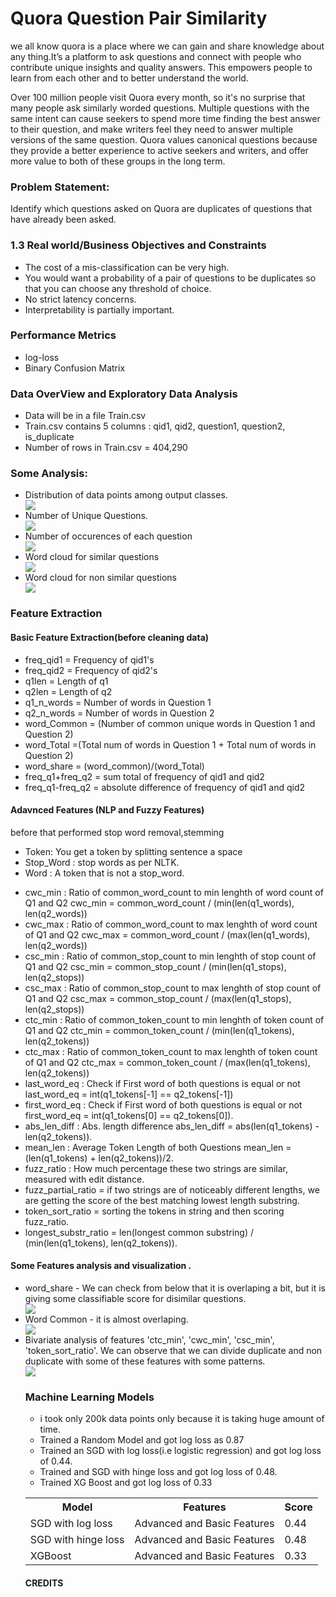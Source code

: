 # Quora Question Pair Similarity
<p>we all know quora is a place where we can gain and share knowledge about any thing.It’s a platform to ask questions and connect with people who contribute unique insights and quality answers. This empowers people to learn from each other and to better understand the world.</p>
<p>Over 100 million people visit Quora every month, so it's no surprise that many people ask similarly worded questions. Multiple questions with the same intent can cause seekers to spend more time finding the best answer to their question, and make writers feel they need to answer multiple versions of the same question. Quora values canonical questions because they provide a better experience to active seekers and writers, and offer more value to both of these groups in the long term.</p>
<h3>Problem Statement: </h3>
<p>Identify which questions asked on Quora are duplicates of questions that have already been asked.</p>
<h3>1.3 Real world/Business Objectives and Constraints</h3>
<ul>
  <li> The cost of a mis-classification can be very high.</li>
  <li> You would want a probability of a pair of questions to be duplicates so that you can choose any threshold of choice.</li>
  <li> No strict latency concerns.</li>
  <li> Interpretability is partially important.</li>
</ul>
<h3> Performance Metrics </h3>
<ul>
  <li> log-loss </li>
  <li> Binary Confusion Matrix </li>
</ul>
<h3> Data OverView and Exploratory Data Analysis </h3>
<ul>
  <li> Data will be in a file Train.csv </li>
  <li> Train.csv contains 5 columns : qid1, qid2, question1, question2, is_duplicate </li>
  <li> Number of rows in Train.csv = 404,290 </li>
</ul>
<h3> Some Analysis: </h3>
<ul>
  <li> Distribution of data points among output classes. </li>
  <img src="img1.png"></img>
  <li> Number of Unique Questions. </li>
  <img src="img2.png"></img>
  <li> Number of occurences of each question </li>
  <img src="img3.png"></img>
  <li> Word cloud for similar questions </li>
  <img src="img4.png"></img>
  <li> Word cloud for non similar questions </li>
  <img src="img5.png"></img>
</ul>
<h3> Feature Extraction </h3>
<h4> Basic Feature Extraction(before cleaning data) </h4>
<ul>
  <li> freq_qid1 = Frequency of qid1's </li>
  <li> freq_qid2 = Frequency of qid2's </li>
  <li> q1len = Length of q1            </li>
  <li> q2len = Length of q2            </li>
  <li> q1_n_words = Number of words in Question 1 </li>
  <li> q2_n_words = Number of words in Question 2 </li>
  <li> word_Common = (Number of common unique words in Question 1 and Question 2) </li>
  <li> word_Total =(Total num of words in Question 1 + Total num of words in Question 2) </li>
  <li> word_share = (word_common)/(word_Total) </li>
  <li> freq_q1+freq_q2 = sum total of frequency of qid1 and qid2 </li>
  <li> freq_q1-freq_q2 = absolute difference of frequency of qid1 and qid2 </li>
</ul>
<h4> Adavnced Features (NLP and Fuzzy Features) </h4>
<p>before that performed stop word removal,stemming</p>
<ul>
  <li> Token: You get a token by splitting sentence a space </li>
  <li> Stop_Word : stop words as per NLTK.</li>
  <li> Word : A token that is not a stop_word.</li>
</ul>
<ul>
  <li> cwc_min : Ratio of common_word_count to min lenghth of word count of Q1 and Q2
    cwc_min = common_word_count / (min(len(q1_words), len(q2_words)) </li>
  <li> cwc_max : Ratio of common_word_count to max lenghth of word count of Q1 and Q2
    cwc_max = common_word_count / (max(len(q1_words), len(q2_words)) </li>
  <li> csc_min : Ratio of common_stop_count to min lenghth of stop count of Q1 and Q2
    csc_min = common_stop_count / (min(len(q1_stops), len(q2_stops)) </li>
  <li> csc_max : Ratio of common_stop_count to max lenghth of stop count of Q1 and Q2
    csc_max = common_stop_count / (max(len(q1_stops), len(q2_stops)) </li>
  <li> ctc_min : Ratio of common_token_count to min lenghth of token count of Q1 and Q2
    ctc_min = common_token_count / (min(len(q1_tokens), len(q2_tokens)) </li>
  <li> ctc_max : Ratio of common_token_count to max lenghth of token count of Q1 and Q2
ctc_max = common_token_count / (max(len(q1_tokens), len(q2_tokens)) </li>
  <li> last_word_eq : Check if First word of both questions is equal or not
    last_word_eq = int(q1_tokens[-1] == q2_tokens[-1]) </li>
  <li> first_word_eq : Check if First word of both questions is equal or not
    first_word_eq = int(q1_tokens[0] == q2_tokens[0]). </li>
  <li> abs_len_diff : Abs. length difference
    abs_len_diff = abs(len(q1_tokens) - len(q2_tokens)). </li>
  <li> mean_len : Average Token Length of both Questions
    mean_len = (len(q1_tokens) + len(q2_tokens))/2. </li>
  <li> fuzz_ratio : How much percentage these two strings are similar, measured with edit distance. </li>
  <li> fuzz_partial_ratio = if two strings are of noticeably different lengths, we are getting the score of the best matching lowest length substring. </li>
  <li> token_sort_ratio = sorting the tokens in string and then scoring fuzz_ratio. </li>
  <li> longest_substr_ratio = len(longest common substring) / (min(len(q1_tokens), len(q2_tokens)). </li>
</ul>
<h4> Some Features analysis and visualization .</h4>
<ul>
  <li> word_share - We can check from below that it is overlaping a bit, but it is giving some classifiable score for disimilar questions.</li>
  <img src="img6.png"></img>
  <li> Word Common - it is almost overlaping. </li>
  <img src="img7.png"></img>
  <li> Bivariate analysis of features 'ctc_min', 'cwc_min', 'csc_min', 'token_sort_ratio'. We can observe that we can divide duplicate and non duplicate with some of these features with some patterns. </li>
  <img src="img8.png"></img>
<h3>Machine Learning Models </h3>
<ul>
  <li> i took only 200k data points only because it is taking huge amount of time. </li>
  <li> Trained a Random Model and got log loss as 0.87 </li>
  <li> Trained an SGD with log loss(i.e logistic regression) and got log loss of 0.44. </li>
  <li> Trained and SGD with hinge loss and got log loss of 0.48. </li>
  <li> Trained XG Boost and got log loss of 0.33 </li>
</ul>
<table>
  <tr>
    <th> Model </th>
    <th> Features </th>
    <th> Score </th>
  </tr>
  <tr>
    <td> SGD with log loss </td>
    <td> Advanced and Basic Features </td>
    <td> 0.44 </td>
  </tr>
  <tr> 
    <td> SGD with hinge loss </td>
    <td> Advanced and Basic Features </td>
    <td> 0.48 </td>
 </tr>
  <tr>
    <td> XGBoost  </td>
    <td> Advanced and Basic Features </td>
    <td> 0.33 </td>
  </tr>
</table>
<h4>CREDITS</h4>
  
    
    


 

  
